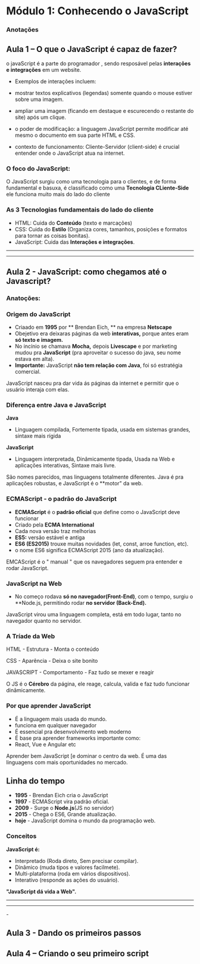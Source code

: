 # Módulo 1: Conhecendo o JavaScript

### Anotações

## Aula 1 – O que o JavaScript é capaz de fazer?

o javaScript é a parte do programador , sendo resposável pelas **interações e integrações** em um website.

- Exemplos de interações incluem:

- mostrar textos explicativos (legendas) somente quando o mouse estiver sobre uma imagem.
- ampliar uma imagem (ficando em destaque e escurecendo o restante do site) após um clique.
- o poder de modificação: a linguagem JavaScript permite modificar até mesmo o documento em sua parte HTML e CSS.
- contexto de funcionamento: Cliente-Servidor (client-side) é crucial entender onde o JavaScript atua na internet.

### O foco do JavaScript:

O JavaScript surgiu como uma tecnologia  para o clientes, e de forma fundamental e basuxa, é classificado como uma **Tecnologia CLiente-Side** 
 ele funciona muito mais do lado do cliente

### As 3 Tecnologias fundamentais do lado do cliente

- HTML: Cuida do **Conteúdo** (texto e marcações)
- CSS: Cuida do **Estilo** (Organiza cores, tamanhos, posições e formatos para tornar as coisas bonitas).
- JavaScript: Cuida das **Interações e integrações**.

<hr>
<hr>

## Aula 2 - JavaScript: como chegamos até o Javascript? 

### Anatoções: 

### Origem do JavaScript

- Criaado em **1995** por ** Brendan Eich, ** na empresa **Netscape**
- Obejetivo era deixaras páginas da web **interativas,** porque antes eram **só texto e imagem.**
- No incínio  se chamava **Mocha,** depois **Livescape** e por marketing mudou pra **JavaScript** (pra aproveitar o sucesso do java, seu nome estava em alta).
- **Importante:** JavaScript **não tem relação com Java**, foi só estratégia comercial.

JavaScript nasceu pra dar vida ás páginas da internet e permitir que o usuário interaja com elas.

### Diferença entre Java e JavaScript

**Java**
- Linguagem compilada, Fortemente tipada, usada em sistemas grandes, sintaxe mais rígida

**JavaScript**
- Linguagem interpretada, Dinâmicamente tipada, Usada na Web e aplicações interativas, Sintaxe mais livre.

São nomes parecidos, mas linguagens totalmente diferentes. Java é pra aplicações robustas, e JavaScript é o **motor" da web.

### ECMAScript - o padrão do JavaScript

- **ECMAScript** é o **padrão oficial** que define como o JavaScript deve funcionar
- Criado pela **ECMA International**
- Cada nova versão traz melhorias
- **ES5:** versão estável e antiga
- **ES6 (ES2015)** trouxe muitas novidades (let, const, arroe function, etc).
- o nome ES6 significa  ECMAScript 2015 (ano da atualização).

EMCAScript é o " manual " que os navegadores seguem pra entender e rodar JavaScript.

### JavaScript na Web

- No começo rodava **só no navegador(Front-End)**, com o tempo, surgiu o **Node.js, permitindo rodar **no servidor (Back-End).**

JavaScript virou uma linguagem completa, está em todo lugar, tanto no navegador quanto no servidor.

### A Tríade da Web

HTML - Estrutura - Monta o conteúdo

CSS - Aparência - Deixa o site bonito

JAVASCRIPT - Comportamento - Faz tudo se mexer e reagir

O JS é o **Cérebro** da página, ele reage, calcula, valida e faz  tudo funcionar dinâmicamente.

### Por que aprender JavaScript

- É a linguagem mais usada do mundo.
- funciona em qualquer navegador
- É essencial pra desenvolvimento web moderno
- É base pra aprender frameworks importante como:
- React, Vue e Angular etc

Aprender bem JavaScript [e dominar o centro da web. É uma das linguagens com mais oportunidades no mercado.

## Linha do tempo 

- **1995** - Brendan Eich cria o JavaScript
- **1997** - ECMAScript vira padrão oficial.
- **2009** - Surge o **Node.js**(JS no servidor)
- **2015** - Chega o ES6, Grande atualização.
- **hoje** - JavaScript domina o mundo da programação web.

### Conceitos

**JavaScript é:**

- Interpretado (Roda direto, Sem precisar compilar).
- Dinâmico (muda tipos e valores facilmete).
- Multi-plataforma (roda em vários dispositivos).
- Interativo (responde as ações do usuário).

 **"JavaScript dá vida a Web".**

 <hr>
 <hr>
- 


## Aula 3 - Dando os primeiros passos





## Aula 4 – Criando o seu primeiro script
